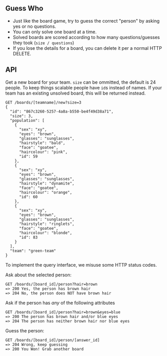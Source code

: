 ## Guess Who

  * Just like the board game, try to guess the correct "person" by asking yes or no questions.
  * You can only solve one board at a time.
  * Solved boards are scored according to how many questions/guesses they took (`size / questions`)
  * If you lose the details for a board, you can delete it per a normal HTTP DELETE.

## API

Get a new board for your team. `size` can be ommitted, the default is 24 people.
To keep things scalable people have `id`s instead of names.
If your team has an existing unsolved board, this will be returned instead.

    GET /boards/[teamname]/new?size=3
    {
      "id": "867c3260-5257-4a8a-b550-be4f49d38a71",
      "size": 3,
      "population": [
        {
          "sex": "xy",
          "eyes": "brown",
          "glasses": "sunglasses",
          "hairstyle": "bald",
          "face": "goatee",
          "haircolour": "pink",
          "id": 59
        },
        {
          "sex": "xy",
          "eyes": "brown",
          "glasses": "sunglasses",
          "hairstyle": "dynamite",
          "face": "goatee",
          "haircolour": "orange",
          "id": 60
        },
        {
          "sex": "xy",
          "eyes": "brown",
          "glasses": "sunglasses",
          "hairstyle": "ringlets",
          "face": "goatee",
          "haircolour": "blonde",
          "id": 83
        }
      ],
      "team": "green-team"
    }

To implement the query interface, we misuse some HTTP status codes.

Ask about the selected person:

    GET /boards/[board_id]/person?hair=brown
    => 200 Yes, the person has brown hair
    => 204 No, the person does NOT have brown hair


Ask if the person has *any* of the following attributes

    GET /boards/[board_id]/person?hair=brown&eyes=blue
    => 200 The person has brown hair and/or blue eyes
    => 204 The person has neither brown hair nor blue eyes

Guess the person:

    GET /boards/[board_id]/person/[answer_id]
    => 204 Wrong, keep guessing
    => 200 You Won! Grab another board

